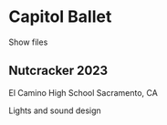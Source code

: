 # Capitol Ballet
Show files

## Nutcracker 2023
El Camino High School
Sacramento, CA

Lights and sound design
